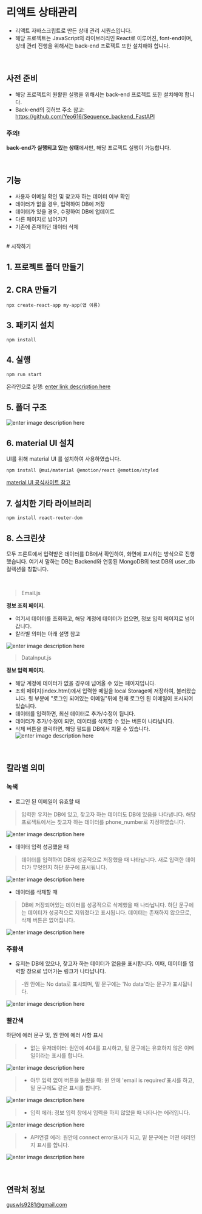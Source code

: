 # 리액트 상태관리

- 리액트 자바스크립트로 만든 상태 관리 시퀀스입니다.  
- 해당 프로젝트는 JavaScript의 라이브러리인 React로 이루어진, font-end이며, 상태 관리 진행을 위해서는 back-end 프로젝트 또한 설치해야 합니다.

<br>

## 사전 준비

- 해당 프로젝트의 원활한 실행을 위해서는 back-end 프로젝트 또한 설치해야 합니다.
- Back-end의 깃허브 주소 참고: https://github.com/Yeo616/Sequence_backend_FastAPI

### 주의!
<b>back-end가 실행되고 있는 상태</b>에서만, 해당 프로젝트 실행이 가능합니다.

<br>

## 기능
- 사용자 이메일 확인 및 찾고자 하는 데이터 여부 확인
- 데이터가 없을 경우, 입력하여 DB에 저장
- 데이터가 있을 경우, 수정하여 DB에 업데이트
- 다른 페이지로 넘어가기
- 기존에 존재하던 데이터 삭제 
<br>
# 시작하기

## 1.  프로젝트 폴더 만들기
## 2.  CRA 만들기
```
npx create-react-app my-app(앱 이름)
```
## 3. 패키지 설치
```
npm install
```
## 4. 실행
```
npm run start
```
온라인으로 실행: 
[enter link description here](https://stackblitz.com/edit/react-7tsguw?file=src/App.js)
    
## 5.  폴더 구조
![enter image description here](https://user-images.githubusercontent.com/102447800/228284963-3ca93f44-8add-4d32-b62d-4476a04b3b26.png)
  
  
## 6.  material UI 설치
UI를 위해 material UI 를 설치하여 사용하였습니다.
```
npm install @mui/material @emotion/react @emotion/styled
```
[material UI 공식사이트 참고](https://mui.com/)
    
## 7.  설치한 기타 라이브러리
```
npm install react-router-dom
```
    
## 8. 스크린샷
  모두 프론트에서 입력받은 데이터를 DB에서 확인하여, 화면에 표시하는 방식으로 진행했습니다.
  여기서 말하는 DB는 Backend와 연동된 MongoDB의 test DB의 user_db컬렉션을 칭합니다.

<br>

> Email.js

**정보 조회 페이지.**
- 여기서 데이터를 조회하고, 해당 계정에 데이터가 없으면, 정보 입력 페이지로 넘어갑니다.
- 칼라별 의미는 아래 설명 참고

![enter image description here](https://user-images.githubusercontent.com/102447800/228394240-194d9fd4-8437-4c47-8ac2-9b906286f79f.gif)
<br/>
> DataInput.js

**정보 입력 페이지.**
- 해당 계정에 데이터가 없을 경우에 넘어올 수 있는 페이지입니다.
- 조회 페이지(index.html)에서 입력한 메일을 local Storage에 저장하여, 불러왔습니다.  윗 부분에 "로그인 되어있는 이메일"뒤에 현재 로그인 된 이메일이 표시되어있습니다.
- 데이터를 입력하면, 최신 데이터로 추가/수정이 됩니다. 
- 데이터가 추가/수정이 되면, 데이터를 삭제할 수 있는 버튼이 나타납니다.
- 삭제 버튼을 클릭하면, 해당 필드를 DB에서 지울 수 있습니다.
![enter image description here](https://user-images.githubusercontent.com/102447800/228394795-f48dcc63-087b-4169-aed4-988531497826.gif)
<br />

## 칼라별 의미
### 녹색
- 로그인 된 이메일이 유효할 때

>  입력한 유저는 DB에 있고, 찾고자 하는 데이터도 DB에 있음을 나타냅니다. 해당 프로젝트에서는 찾고자 하는 데이터를 phone_number로 지정하였습니다.

![enter image description here](https://user-images.githubusercontent.com/102447800/226273953-3d4565f5-9939-42b0-833c-eee6a7b88f79.png)

- 데이터 입력 성공했을 때

> 데이터를 입력하여 DB에 성공적으로 저장했을 때 나타납니다.
> 새로 입력한 데이터가 무엇인지 하단 문구에 표시됩니다.
> 
![enter image description here](https://user-images.githubusercontent.com/102447800/228395188-e34b1e6f-2b72-4f94-ae0f-020e8dfdbc0e.png)

- 데이터를 삭제할 때

> DB에 저장되어있는 데이터를 성공적으로 삭제했을 때 나타납니다. 
> 하단 문구에는 데이터가 성공적으로 지워졌다고 표시됩니다.
> 데이터는 존재하지 않으므로, 삭제 버튼은 없어집니다.

![enter image description here](https://user-images.githubusercontent.com/102447800/228395222-b0111d2b-d1e7-41e9-8f65-62865dffc71f.png)

### 주황색 
- 유저는 DB에 있으나, 찾고자 하는 데이터가 없음을 표시합니다. 이때, 데이터를 입력할 창으로 넘어가는 링크가 나타납니다.
> -원 안에는 No data로 표시되며, 밑 문구에는 'No data'라는 문구가 표시됩니다. 

![enter image description here](https://user-images.githubusercontent.com/102447800/228395286-6c72662a-5dba-4a30-8f00-08cab3726322.png)

### 빨간색
하단에 에러 문구 및, 원 안에 에러 사항 표시
> - 없는 유저데이터: 원안에 404를 표시하고, 밑 문구에는 유효하지 않은 이메일이라는 표시를 합니다.
> 
![enter image description here](https://user-images.githubusercontent.com/102447800/228395391-a1525532-bd36-43c5-b149-ed93b8a483b7.png)
> - 아무 입력 없이 버튼을 눌렀을 때: 원 안에 'email is required'표시를 하고, 밑 문구에도 같은 표시를 합니다.

![enter image description here](https://user-images.githubusercontent.com/102447800/228395430-18f4315c-884b-4a66-a0b7-6283b7452152.png)

> - 입력 에러: 정보 입력 창에서 입력을 하지 않았을 때 나타나는 에러입니다.

![enter image description here](https://user-images.githubusercontent.com/102447800/228395524-3a6357c7-2671-41f0-8688-2b8f336f261c.png)

> - API연결 에러: 원안에 connect error표시가 되고, 밑 문구에는 어떤 에러인지 표시를 합니다.

![enter image description here](https://user-images.githubusercontent.com/102447800/228396912-5dd7a226-7da4-4a81-b945-dc202b5a2fb2.png)


<br>

## 연락처 정보

guswls9281@gmail.com
